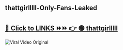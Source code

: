 
 ## thattgirlllll-Only-Fans-Leaked

# <h2><a href="https://clipsfans.com/thattgirlllll&ref=git">🔗 Click to LINKS ⏩⏩ 👉 🟢 thattgirlllll </a></h2>

<a href="https://clipsfans.com/thattgirlllll&ref=git" rel="nofollow" data-target="animated-image.originalLink"><img src="https://i.ibb.co.com/xMMVF88/686577567.gif" alt="Viral Video Original" style="max-width: 100%; display: inline-block;" data-target="animated-image.originalImage"></a>
